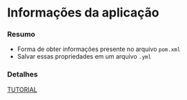 # Informações da aplicação

### Resumo

* Forma de obter informações presente no arquivo `pom.xml`
* Salvar essas propriedades em um arquivo `.yml`

### Detalhes

[TUTORIAL](https://blog.jdriven.com/2018/10/get-your-application-version-with-spring-boot/)
